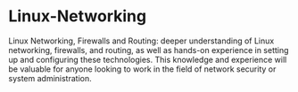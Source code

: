 # Linux-Networking
Linux Networking, Firewalls and Routing:
deeper understanding of Linux networking, firewalls, and routing, as well as hands-on experience in setting up and configuring these technologies. This knowledge and experience will be valuable for anyone looking to work in the field of network security or system administration.
